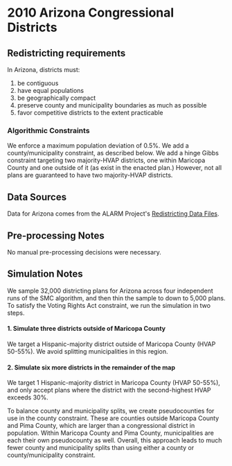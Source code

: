 # 2010 Arizona Congressional Districts

## Redistricting requirements
In Arizona, districts must:

1. be contiguous
1. have equal populations
1. be geographically compact
1. preserve county and municipality boundaries as much as possible
1. favor competitive districts to the extent practicable

### Algorithmic Constraints
We enforce a maximum population deviation of 0.5%.
We add a county/municipality constraint, as described below.
We add a hinge Gibbs constraint targeting two majority-HVAP districts, one within Maricopa County and one outside of it (as exist in the enacted plan.) However, not all plans are guaranteed to have two majority-HVAP districts.

## Data Sources
Data for Arizona comes from the ALARM Project's [Redistricting Data Files](https://alarm-redist.github.io/posts/2021-08-10-census-2020/).

## Pre-processing Notes
No manual pre-processing decisions were necessary.

## Simulation Notes
We sample 32,000 districting plans for Arizona across four independent runs of the SMC algorithm, and then thin the sample to down to 5,000 plans.
To satisfy the Voting Rights Act constraint, we run the simulation in two steps.

#### 1. Simulate three districts outside of Maricopa County
We target a Hispanic-majority district outside of Maricopa County (HVAP 50-55%). We avoid splitting municipalities in this region.

#### 2. Simulate six more districts in the remainder of the map
We target 1 Hispanic-majority district in Maricopa County (HVAP 50-55%), and only accept plans where the district with the second-highest HVAP exceeds 30%.

To balance county and municipality splits, we create pseudocounties for use in the county constraint.
These are counties outside Maricopa County and Pima County, which are larger than a congressional district in population.
Within Maricopa County and Pima County, municipalities are each their own pseudocounty as well.
Overall, this approach leads to much fewer county and municipality splits than using either a county or county/municipality constraint.
